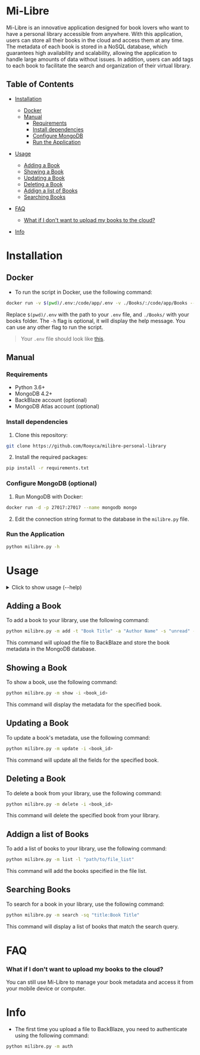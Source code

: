 # Mi-Libre

Mi-Libre is an innovative application designed for book lovers who want to have a personal library accessible from anywhere. With this application, users can store all their books in the cloud and access them at any time. The metadata of each book is stored in a NoSQL database, which guarantees high availability and scalability, allowing the application to handle large amounts of data without issues. In addition, users can add tags to each book to facilitate the search and organization of their virtual library.

## Table of Contents

- [Installation](#installation)
	- [Docker](#docker)
	- [Manual](#manual)
		- [Requirements](#requirements)
		- [Install dependencies](#install-dependencies)
		- [Configure MongoDB](#configure-mongodb)
		- [Run the Application](#run-the-application)
- [Usage](#Usage)
	- [Adding a Book](#adding-a-book)
	- [Showing a Book](#showing-a-book)
	- [Updating a Book](#updating-a-book)
	- [Deleting a Book](#deleting-a-book)
	- [Addign a list of Books](#addign-a-list-of-books)
	- [Searching Books](#searching-books)
- [FAQ](#FAQ)
	- [What if I don't want to upload my books to the cloud?](#what-if-i-dont-want-to-upload-my-books-to-the-cloud)

- [Info](#info)


# Installation

## Docker 

- To run the script in Docker, use the following command:

```bash
docker run -v $(pwd)/.env:/code/app/.env -v ./Books/:/code/app/Books --network host -it --rm milibre:alphine -h
```

Replace `$(pwd)/.env` with the path to your `.env` file, and `./Books/` with your books folder.
The `-h` flag is optional, it will display the help message. You can use any other flag to run the script.

> Your `.env` file should look like [this](.env.example).


## Manual


### Requirements

- Python 3.6+
- MongoDB 4.2+
- BackBlaze account (optional)
- MongoDB Atlas account (optional)

### Install dependencies

1. Clone this repository:

```bash
git clone https://github.com/Rooyca/milibre-personal-library
```

2. Install the required packages:

```bash
pip install -r requirements.txt
```

### Configure MongoDB (optional)

1. Run MongoDB with Docker:

```bash
docker run -d -p 27017:27017 --name mongodb mongo
```

2. Edit the connection string format to the database in the `milibre.py` file.

### Run the Application

```bash
python milibre.py -h
```

# Usage

<details>
	<summary>Click to show usage (--help)</summary>


	usage: milibre.py [-h] -m {add,auth,show,list,search,delete,update} [-t TITLE] [-a AUTHOR] [-n NUMBER] [-s STATUS]
	                  [-i ID] [-f FILE] [-md MAX_DOCS] [-sb SORT_BY] [-sq SEARCH_QUERY]

	MiLibre - A simple command line tool to manage your book library.

	options:
	  -h, --help            show this help message and exit
	  -m {add,auth,show,list,search,delete,update}, --mode {add,auth,show,list,search,delete,update}
	                        Mode (add, auth, update, delete, list, search, show)
	  -t TITLE, --title TITLE
	                        Book title
	  -a AUTHOR, --author AUTHOR
	                        Book author
	  -n NUMBER, --number NUMBER
	                        Number of results to display (default: 1)
	  -s STATUS, --status STATUS
	                        Status of the book (default: unread)
	  -i ID, --id ID        Book ID
	  -f FILE, --file FILE  File with book data. File format: title, author, status
	  -md MAX_DOCS, --max_docs MAX_DOCS
	                        Number of documents to display
	  -sb SORT_BY, --sort_by SORT_BY
	                        Sort documents by this field in this order [A: Ascending, D: Descending]. (default: _id A)
	  -sq SEARCH_QUERY, --search_query SEARCH_QUERY
	                        Search query, example: "title:Karamasov"

</details>



## Adding a Book

To add a book to your library, use the following command:

```bash
python milibre.py -m add -t "Book Title" -a "Author Name" -s "unread" -f "path/to/file"
```

This command will upload the file to BackBlaze and store the book metadata in the MongoDB database.

## Showing a Book

To show a book, use the following command:

```bash
python milibre.py -m show -i <book_id>
```

This command will display the metadata for the specified book.

## Updating a Book

To update a book's metadata, use the following command:

```bash
python milibre.py -m update -i <book_id>
```

This command will update all the fields for the specified book.


## Deleting a Book

To delete a book from your library, use the following command:

```bash
python milibre.py -m delete -i <book_id>
```

This command will delete the specified book from your library.

## Addign a list of Books

To add a list of books to your library, use the following command:

```bash
python milibre.py -m list -l "path/to/file_list"
```

This command will add the books specified in the file list.

## Searching Books

To search for a book in your library, use the following command:

```bash
python milibre.py -m search -sq "title:Book Title"
```

This command will display a list of books that match the search query.

# FAQ

### What if I don't want to upload my books to the cloud?

You can still use Mi-Libre to manage your book metadata and access it from your mobile device or computer.

# Info

- The first time you upload a file to BackBlaze, you need to authenticate using the following command:

```bash
python milibre.py -m auth
```
